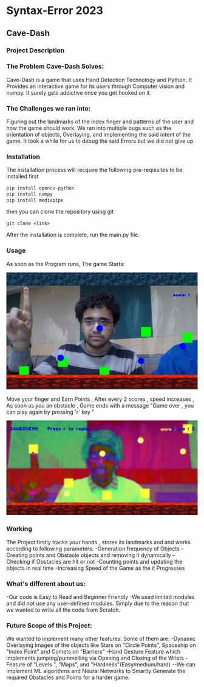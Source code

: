 # Syntax-Error 2023
## Cave-Dash
### **Project Description**

### The Problem Cave-Dash Solves:
Cave-Dash is a game that uses Hand Detection Technology and Python. It Provides an interactive game for its users through Computer vision and numpy.
It surely gets addictive once you get hooked on it.

### The Challenges we ran into:
Figuring out the landmarks of the index finger and patterns of the user and how the game should work.
We ran into multiple bugs such as the orientation of objects, Overlaying, and implementing the said intent of the game.
It took a while for us to debug the said Errors but we did not give up.


### Installation
The installation process will recquire the following pre-requisites to be installed first 
```
pip install opencv-python
pip install numpy
pip install mediapipe
```
then you can clone the repository using git
```
git clone <link>
```
After the installation is complete, run the main.py file. 

### Usage
As soon as the Program runs, The game Starts:

![Game Started, Point Added](Project.png)

Move your finger and Earn Points , After every 2 scores , speed increases , As soon as you an obstacle , Game ends with a  message "Game over , you can play again by pressing 'r' key " 

![Game ended , Obstacle Hit](Project1.png)

### Working

The Project firstly tracks your hands , stores its landmarks and and works according to following parameters:
-Generation frequency of Objects
-Creating points and Obstacle objects and removing it dynamically
-Checking if Obstacles are hit or not
-Counting points and updating the objects in real time
-Increasing Speed of the Game as the it Progresses

### What's different about us:
-Our code is Easy to Read and Beginner Friendly
-We used limited modules and did not use any user-defined modules. Simply due to the reason that we wanted to write all the code from Scratch.

### Future Scope of this Project:

We wanted to implement many other features. Some of them are:
-Dynamic Overlaying Images of the objects like Stars on "Circle Points", Spaceship on "Index Point" and Comets on "Barriers"
-Hand Gesture Feature which implements jumping/pummelling 
via Opening and Closing of the Wrists
-Feature of "Levels ", "Maps", and "Hardness"(Easy/medium/hard)
--We can implement ML algorithms and Neural Networks to Smartly Generate the required Obstacles and Points for a harder game.
